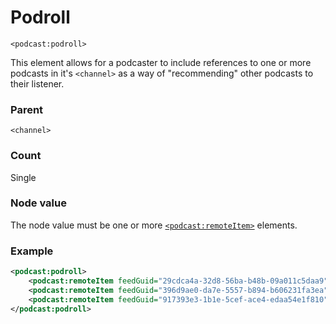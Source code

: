# Podroll

`<podcast:podroll>`

This element allows for a podcaster to include references to one or more podcasts in it's `<channel>` as a way of "recommending" other podcasts to their listener.

### Parent

`<channel>`

### Count

Single

### Node value

The node value must be one or more [`<podcast:remoteItem>`](remote-item.md) elements.

### Example

```xml
<podcast:podroll>
    <podcast:remoteItem feedGuid="29cdca4a-32d8-56ba-b48b-09a011c5daa9" />
    <podcast:remoteItem feedGuid="396d9ae0-da7e-5557-b894-b606231fa3ea" />
    <podcast:remoteItem feedGuid="917393e3-1b1e-5cef-ace4-edaa54e1f810" />
</podcast:podroll>
```
